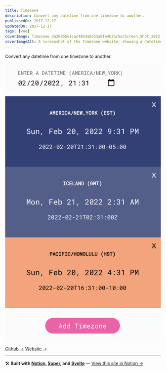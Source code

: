 ```yaml
---
title: Timezone
description: Convert any datetime from one timezone to another.
publishedOn: 2017-12-17
updatedOn: 2017-12-17
tags: [vue]
coverImage: Timezone da20855e1cac48b4a5db3a8fe4b2ec5a/Screen_Shot_2022-02-20_at_21.33.03.png
coverImageAlt: A screenshot of the Timezone website, showing a datetime conversion interface.
---
```


Convert any datetime from one timezone to another.

![Screen Shot 2022-02-20 at 21.33.03.png](Timezone%20da20855e1cac48b4a5db3a8fe4b2ec5a/Screen_Shot_2022-02-20_at_21.33.03.png)

[Github →](https://github.com/thalida/Timezone)   [Website →](https://thalida.github.io/Timezone/)

---

🛠 **Built with [Notion](https://www.notion.so/product), [Super](https://super.so/), and [Svelte](https://svelte.dev/)** — [View this site in Notion →](../../../thalida%20com%20e30e8cc931344e07ad53bf53c3030bf1.md)
